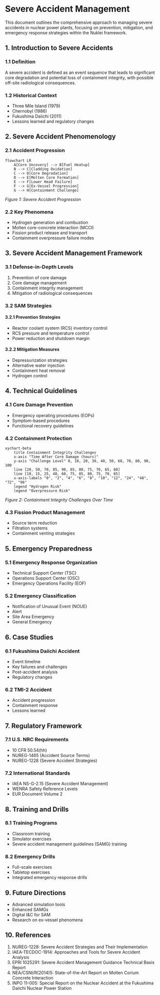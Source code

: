 # Severe Accident Management

This document outlines the comprehensive approach to managing severe accidents in nuclear power plants, focusing on prevention, mitigation, and emergency response strategies within the Nuklei framework.

## 1. Introduction to Severe Accidents

### 1.1 Definition
A severe accident is defined as an event sequence that leads to significant core degradation and potential loss of containment integrity, with possible off-site radiological consequences.

### 1.2 Historical Context
- Three Mile Island (1979)
- Chernobyl (1986)
- Fukushima Daiichi (2011)
- Lessons learned and regulatory changes

## 2. Severe Accident Phenomenology

### 2.1 Accident Progression

```mermaid
flowchart LR
    A[Core Uncovery] --> B[Fuel Heatup]
    B --> C[Cladding Oxidation]
    C --> D[Core Degradation]
    D --> E[Molten Core Formation]
    E --> F[Lower Head Failure]
    F --> G[Ex-Vessel Progression]
    G --> H[Containment Challenge]
```

*Figure 1: Severe Accident Progression*

### 2.2 Key Phenomena
- Hydrogen generation and combustion
- Molten core-concrete interaction (MCCI)
- Fission product release and transport
- Containment overpressure failure modes

## 3. Severe Accident Management Framework

### 3.1 Defense-in-Depth Levels
1. Prevention of core damage
2. Core damage management
3. Containment integrity management
4. Mitigation of radiological consequences

### 3.2 SAM Strategies

#### 3.2.1 Prevention Strategies
- Reactor coolant system (RCS) inventory control
- RCS pressure and temperature control
- Power reduction and shutdown margin

#### 3.2.2 Mitigation Measures
- Depressurization strategies
- Alternative water injection
- Containment heat removal
- Hydrogen control

## 4. Technical Guidelines

### 4.1 Core Damage Prevention
- Emergency operating procedures (EOPs)
- Symptom-based procedures
- Functional recovery guidelines

### 4.2 Containment Protection

```mermaid
xychart-beta
    title Containment Integrity Challenges
    x-axis "Time After Core Damage (hours)"
    y-axis "Challenge Level" 0, 10, 20, 30, 40, 50, 60, 70, 80, 90, 100
    line [20, 50, 70, 85, 90, 85, 80, 75, 70, 65, 60]
    line [10, 15, 25, 40, 60, 75, 85, 80, 75, 70, 65]
    x-axis-labels "0", "2", "4", "6", "8", "10", "12", "24", "48", "72", "96"
    legend "Hydrogen Risk"
    legend "Overpressure Risk"
```

*Figure 2: Containment Integrity Challenges Over Time*

### 4.3 Fission Product Management
- Source term reduction
- Filtration systems
- Containment venting strategies

## 5. Emergency Preparedness

### 5.1 Emergency Response Organization
- Technical Support Center (TSC)
- Operations Support Center (OSC)
- Emergency Operations Facility (EOF)

### 5.2 Emergency Classification
- Notification of Unusual Event (NOUE)
- Alert
- Site Area Emergency
- General Emergency

## 6. Case Studies

### 6.1 Fukushima Daiichi Accident
- Event timeline
- Key failures and challenges
- Post-accident analysis
- Regulatory changes

### 6.2 TMI-2 Accident
- Accident progression
- Containment response
- Lessons learned

## 7. Regulatory Framework

### 7.1 U.S. NRC Requirements
- 10 CFR 50.54(hh)
- NUREG-1465 (Accident Source Terms)
- NUREG-1228 (Severe Accident Strategies)

### 7.2 International Standards
- IAEA NS-G-2.15 (Severe Accident Management)
- WENRA Safety Reference Levels
- EUR Document Volume 2

## 8. Training and Drills

### 8.1 Training Programs
- Classroom training
- Simulator exercises
- Severe accident management guidelines (SAMG) training

### 8.2 Emergency Drills
- Full-scale exercises
- Tabletop exercises
- Integrated emergency response drills

## 9. Future Directions
- Advanced simulation tools
- Enhanced SAMGs
- Digital I&C for SAM
- Research on ex-vessel phenomena

## 10. References
1. NUREG-1228: Severe Accident Strategies and Their Implementation
2. IAEA-TECDOC-1914: Approaches and Tools for Severe Accident Analysis
3. EPRI 1025291: Severe Accident Management Guidance Technical Basis Report
4. NEA/CSNI/R(2014)5: State-of-the-Art Report on Molten Corium Concrete Interaction
5. INPO 11-005: Special Report on the Nuclear Accident at the Fukushima Daiichi Nuclear Power Station
